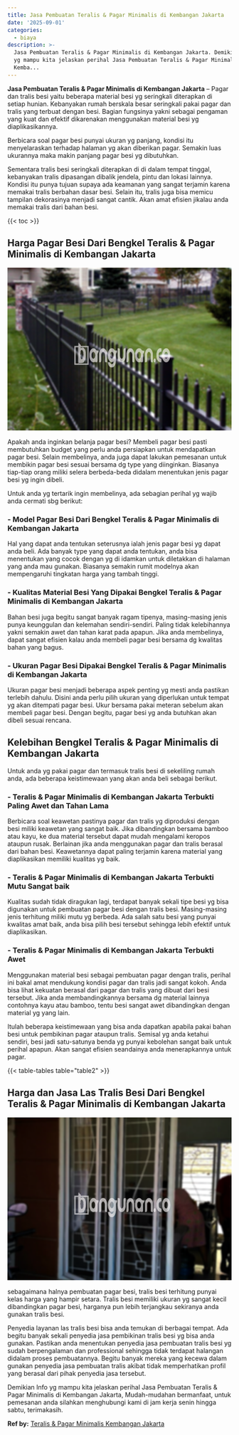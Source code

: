 ```yaml
---
title: Jasa Pembuatan Teralis & Pagar Minimalis di Kembangan Jakarta
date: '2025-09-01'
categories:
  - biaya
description: >-
  Jasa Pembuatan Teralis & Pagar Minimalis di Kembangan Jakarta. Demikian Info
  yg mampu kita jelaskan perihal Jasa Pembuatan Teralis & Pagar Minimalis di
  Kemba...
---
```


**Jasa Pembuatan Teralis & Pagar Minimalis di Kembangan Jakarta** – Pagar dan tralis besi yaitu beberapa material besi yg seringkali diterapkan di setiap hunian. Kebanyakan rumah berskala besar seringkali pakai pagar dan tralis yang terbuat dengan besi. Bagian fungsinya yakni sebagai pengaman yang kuat dan efektif dikarenakan menggunakan material besi yg diaplikasikannya.

Berbicara soal pagar besi punyai ukuran yg panjang, kondisi itu menyelaraskan terhadap halaman yg akan diberikan pagar. Semakin luas ukurannya maka makin panjang pagar besi yg dibutuhkan.

Sementara tralis besi seringkali diterapkan di di dalam tempat tinggal, kebanyakan tralis dipasangan dibalik jendela, pintu dan lokasi lainnya. Kondisi itu punya tujuan supaya ada keamanan yang sangat terjamin karena memakai tralis berbahan dasar besi. Selain itu, tralis juga bisa memicu tampilan dekorasinya menjadi sangat cantik. Akan amat efisien jikalau anda memakai tralis dari bahan besi.

{{< toc >}}

## Harga Pagar Besi Dari Bengkel Teralis & Pagar Minimalis di Kembangan Jakarta

![Jasa Pembuatan Teralis & Pagar Minimalis di Kembangan Jakarta](/images/pagar-minimalis-murah-12.png)

Apakah anda inginkan belanja pagar besi? Membeli pagar besi pasti membutuhkan budget yang perlu anda persiapkan untuk mendapatkan pagar besi. Selain membelinya, anda juga dapat lakukan pemesanan untuk membikin pagar besi sesuai bersama dg type yang diinginkan. Biasanya tiap-tiap orang miliki selera berbeda-beda didalam menentukan jenis pagar besi yg ingin dibeli.

Untuk anda yg tertarik ingin membelinya, ada sebagian perihal yg wajib anda cermati sbg berikut:
### \- Model Pagar Besi Dari Bengkel Teralis & Pagar Minimalis di Kembangan Jakarta

Hal yang dapat anda tentukan seterusnya ialah jenis pagar besi yg dapat anda beli. Ada banyak type yang dapat anda tentukan, anda bisa menentukan yang cocok dengan yg di idamkan untuk diletakkan di halaman yang anda mau gunakan. Biasanya semakin rumit modelnya akan mempengaruhi tingkatan harga yang tambah tinggi.

### \- Kualitas Material Besi Yang Dipakai Bengkel Teralis & Pagar Minimalis di Kembangan Jakarta

Bahan besi juga begitu sangat banyak ragam tipenya, masing-masing jenis punya keunggulan dan kelemahan sendiri-sendiri. Paling tidak kelebihannya yakni semakin awet dan tahan karat pada apapun. Jika anda membelinya, dapat sangat efisien kalau anda membeli pagar besi bersama dg kwalitas bahan yang bagus.

### \- Ukuran Pagar Besi Dipakai Bengkel Teralis & Pagar Minimalis di Kembangan Jakarta

Ukuran pagar besi menjadi beberapa aspek penting yg mesti anda pastikan terlebih dahulu. Disini anda perlu pilih ukuran yang diperlukan untuk tempat yg akan ditempati pagar besi. Ukur bersama pakai meteran sebelum akan membeli pagar besi. Dengan begitu, pagar besi yg anda butuhkan akan dibeli sesuai rencana.

## Kelebihan Bengkel Teralis & Pagar Minimalis di Kembangan Jakarta

Untuk anda yg pakai pagar dan termasuk tralis besi di sekeliling rumah anda, ada beberapa keistimewaan yang akan anda beli sebagai berikut.

### \- Teralis & Pagar Minimalis di Kembangan Jakarta Terbukti Paling Awet dan Tahan Lama

Berbicara soal keawetan pastinya pagar dan tralis yg diproduksi dengan besi miliki keawetan yang sangat baik. Jika dibandingkan bersama bamboo atau kayu, ke dua material tersebut dapat mudah mengalami keropos ataupun rusak. Berlainan jika anda menggunakan pagar dan tralis berasal dari bahan besi. Keawetannya dapat paling terjamin karena material yang diaplikasikan memiliki kualitas yg baik.

### \- Teralis & Pagar Minimalis di Kembangan Jakarta Terbukti Mutu Sangat baik

Kualitas sudah tidak diragukan lagi, terdapat banyak sekali tipe besi yg bisa digunakan untuk pembuatan pagar besi dengan tralis besi. Masing-masing jenis terhitung miliki mutu yg berbeda. Ada salah satu besi yang punyai kwalitas amat baik, anda bisa pilih besi tersebut sehingga lebih efektif untuk diaplikasikan.

### \- Teralis & Pagar Minimalis di Kembangan Jakarta Terbukti Awet

Menggunakan material besi sebagai pembuatan pagar dengan tralis, perihal ini bakal amat mendukung kondisi pagar dan tralis jadi sangat kokoh. Anda bisa lihat kekuatan berasal dari pagar dan tralis yang dibuat dari besi tersebut. Jika anda membandingkannya bersama dg material lainnya contohnya kayu atau bamboo, tentu besi sangat awet dibandingkan dengan material yg yang lain.

Itulah beberapa keistimewaan yang bisa anda dapatkan apabila pakai bahan besi untuk pembikinan pagar ataupun tralis. Semisal yg anda ketahui sendiri, besi jadi satu-satunya benda yg punyai kebolehan sangat baik untuk perihal apapun. Akan sangat efisien seandainya anda menerapkannya untuk pagar.

{{< table-tables table="table2" >}}

## Harga dan Jasa Las Tralis Besi Dari Bengkel Teralis & Pagar Minimalis di Kembangan Jakarta

![Jasa Pembuatan Teralis & Pagar Minimalis di Kembangan Jakarta](/images/teralis-minimalis-murah-33.png)

sebagaimana halnya pembuatan pagar besi, tralis besi terhitung punyai kelas harga yang hampir setara. Tralis besi memiliki ukuran yg sangat kecil dibandingkan pagar besi, harganya pun lebih terjangkau sekiranya anda gunakan tralis besi.

Penyedia layanan las tralis besi bisa anda temukan di berbagai tempat. Ada begitu banyak sekali penyedia jasa pembikinan tralis besi yg bisa anda gunakan. Pastikan anda menentukan penyedia jasa pembuatan tralis besi yg sudah berpengalaman dan professional sehingga tidak terdapat halangan didalam proses pembuatannya. Begitu banyak mereka yang kecewa dalam gunakan penyedia jasa pembuatan tralis akibat tidak memperhatikan profil yang berasal dari pihak penyedia jasa tersebut.

Demikian Info yg mampu kita jelaskan perihal Jasa Pembuatan Teralis & Pagar Minimalis di Kembangan Jakarta, Mudah-mudahan bermanfaat, untuk pemesanan anda silahkan menghubungi kami di jam kerja senin hingga sabtu, terimakasih.

**Ref by:** [Teralis & Pagar Minimalis Kembangan Jakarta](https://id.wikipedia.org/wiki/Teralis)
